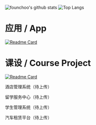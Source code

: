 ![founchoo's github stats](https://github-readme-stats.vercel.app/api?username=founchoo&hide_border=true&show_icons=true&count_private=true&include_all_commits=true&rank_icon=github&hide_title=true)
![Top Langs](https://github-readme-stats.vercel.app/api/top-langs/?username=founchoo&hide_border=true&layout=compact)

# 应用 / App

[![Readme Card](https://github-readme-stats.vercel.app/api/pin/?username=founchoo&repo=CampusHelper)](https://github.com/founchoo/CampusHelper)

# 课设 / Course Project

[![Readme Card](https://github-readme-stats.vercel.app/api/pin/?username=founchoo&repo=sentiment_analysis)](https://github.com/founchoo/sentiment_analysis)

酒店管理系统（待上传）

留学服务中心（待上传）

学生管理系统（待上传）

汽车租赁平台（待上传）

